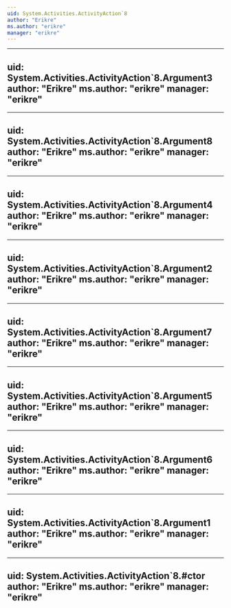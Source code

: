 ```yaml
---
uid: System.Activities.ActivityAction`8
author: "Erikre"
ms.author: "erikre"
manager: "erikre"
---
```


---
uid: System.Activities.ActivityAction`8.Argument3
author: "Erikre"
ms.author: "erikre"
manager: "erikre"
---

---
uid: System.Activities.ActivityAction`8.Argument8
author: "Erikre"
ms.author: "erikre"
manager: "erikre"
---

---
uid: System.Activities.ActivityAction`8.Argument4
author: "Erikre"
ms.author: "erikre"
manager: "erikre"
---

---
uid: System.Activities.ActivityAction`8.Argument2
author: "Erikre"
ms.author: "erikre"
manager: "erikre"
---

---
uid: System.Activities.ActivityAction`8.Argument7
author: "Erikre"
ms.author: "erikre"
manager: "erikre"
---

---
uid: System.Activities.ActivityAction`8.Argument5
author: "Erikre"
ms.author: "erikre"
manager: "erikre"
---

---
uid: System.Activities.ActivityAction`8.Argument6
author: "Erikre"
ms.author: "erikre"
manager: "erikre"
---

---
uid: System.Activities.ActivityAction`8.Argument1
author: "Erikre"
ms.author: "erikre"
manager: "erikre"
---

---
uid: System.Activities.ActivityAction`8.#ctor
author: "Erikre"
ms.author: "erikre"
manager: "erikre"
---
